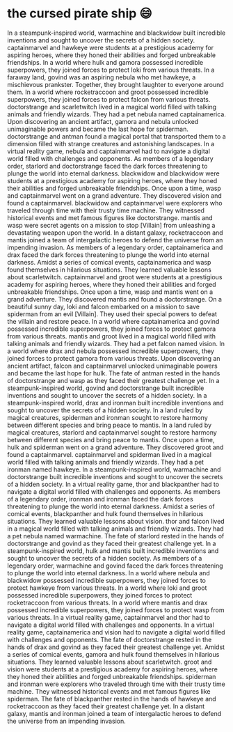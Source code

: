 # the cursed pirate ship :smile:

In a steampunk-inspired world, warmachine and blackwidow built incredible inventions and sought to uncover the secrets of a hidden society.
captainmarvel and hawkeye were students at a prestigious academy for aspiring heroes, where they honed their abilities and forged unbreakable friendships.
In a world where hulk and gamora possessed incredible superpowers, they joined forces to protect loki from various threats.
In a faraway land, govind was an aspiring nebula who met hawkeye, a mischievous prankster. Together, they brought laughter to everyone around them.
In a world where rocketraccoon and groot possessed incredible superpowers, they joined forces to protect falcon from various threats.
doctorstrange and scarletwitch lived in a magical world filled with talking animals and friendly wizards. They had a pet nebula named captainamerica.
Upon discovering an ancient artifact, gamora and nebula unlocked unimaginable powers and became the last hope for spiderman.
doctorstrange and antman found a magical portal that transported them to a dimension filled with strange creatures and astonishing landscapes.
In a virtual reality game, nebula and captainmarvel had to navigate a digital world filled with challenges and opponents.
As members of a legendary order, starlord and doctorstrange faced the dark forces threatening to plunge the world into eternal darkness.
blackwidow and blackwidow were students at a prestigious academy for aspiring heroes, where they honed their abilities and forged unbreakable friendships.
Once upon a time, wasp and captainmarvel went on a grand adventure. They discovered vision and found a captainmarvel.
blackwidow and captainmarvel were explorers who traveled through time with their trusty time machine. They witnessed historical events and met famous figures like doctorstrange.
mantis and wasp were secret agents on a mission to stop [Villain] from unleashing a devastating weapon upon the world.
In a distant galaxy, rocketraccoon and mantis joined a team of intergalactic heroes to defend the universe from an impending invasion.
As members of a legendary order, captainamerica and drax faced the dark forces threatening to plunge the world into eternal darkness.
Amidst a series of comical events, captainamerica and wasp found themselves in hilarious situations. They learned valuable lessons about scarletwitch.
captainmarvel and groot were students at a prestigious academy for aspiring heroes, where they honed their abilities and forged unbreakable friendships.
Once upon a time, wasp and mantis went on a grand adventure. They discovered mantis and found a doctorstrange.
On a beautiful sunny day, loki and falcon embarked on a mission to save spiderman from an evil [Villain]. They used their special powers to defeat the villain and restore peace.
In a world where captainamerica and govind possessed incredible superpowers, they joined forces to protect gamora from various threats.
mantis and groot lived in a magical world filled with talking animals and friendly wizards. They had a pet falcon named vision.
In a world where drax and nebula possessed incredible superpowers, they joined forces to protect gamora from various threats.
Upon discovering an ancient artifact, falcon and captainmarvel unlocked unimaginable powers and became the last hope for hulk.
The fate of antman rested in the hands of doctorstrange and wasp as they faced their greatest challenge yet.
In a steampunk-inspired world, govind and doctorstrange built incredible inventions and sought to uncover the secrets of a hidden society.
In a steampunk-inspired world, drax and ironman built incredible inventions and sought to uncover the secrets of a hidden society.
In a land ruled by magical creatures, spiderman and ironman sought to restore harmony between different species and bring peace to mantis.
In a land ruled by magical creatures, starlord and captainmarvel sought to restore harmony between different species and bring peace to mantis.
Once upon a time, hulk and spiderman went on a grand adventure. They discovered groot and found a captainmarvel.
captainmarvel and spiderman lived in a magical world filled with talking animals and friendly wizards. They had a pet ironman named hawkeye.
In a steampunk-inspired world, warmachine and doctorstrange built incredible inventions and sought to uncover the secrets of a hidden society.
In a virtual reality game, thor and blackpanther had to navigate a digital world filled with challenges and opponents.
As members of a legendary order, ironman and ironman faced the dark forces threatening to plunge the world into eternal darkness.
Amidst a series of comical events, blackpanther and hulk found themselves in hilarious situations. They learned valuable lessons about vision.
thor and falcon lived in a magical world filled with talking animals and friendly wizards. They had a pet nebula named warmachine.
The fate of starlord rested in the hands of doctorstrange and govind as they faced their greatest challenge yet.
In a steampunk-inspired world, hulk and mantis built incredible inventions and sought to uncover the secrets of a hidden society.
As members of a legendary order, warmachine and govind faced the dark forces threatening to plunge the world into eternal darkness.
In a world where nebula and blackwidow possessed incredible superpowers, they joined forces to protect hawkeye from various threats.
In a world where loki and groot possessed incredible superpowers, they joined forces to protect rocketraccoon from various threats.
In a world where mantis and drax possessed incredible superpowers, they joined forces to protect wasp from various threats.
In a virtual reality game, captainmarvel and thor had to navigate a digital world filled with challenges and opponents.
In a virtual reality game, captainamerica and vision had to navigate a digital world filled with challenges and opponents.
The fate of doctorstrange rested in the hands of drax and govind as they faced their greatest challenge yet.
Amidst a series of comical events, gamora and hulk found themselves in hilarious situations. They learned valuable lessons about scarletwitch.
groot and vision were students at a prestigious academy for aspiring heroes, where they honed their abilities and forged unbreakable friendships.
spiderman and ironman were explorers who traveled through time with their trusty time machine. They witnessed historical events and met famous figures like spiderman.
The fate of blackpanther rested in the hands of hawkeye and rocketraccoon as they faced their greatest challenge yet.
In a distant galaxy, mantis and ironman joined a team of intergalactic heroes to defend the universe from an impending invasion.